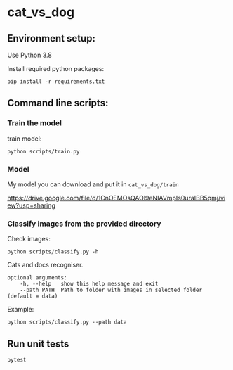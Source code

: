 # cat_vs_dog

## Environment setup:

Use Python 3.8

Install required python packages:

```shell
pip install -r requirements.txt
```

## Command line scripts:

### Train the model

train model:

```shell
python scripts/train.py
```

### Model
My model you can download and put it in `cat_vs_dog/train`

https://drive.google.com/file/d/1CnOEMOsQAOl9eNIAVmpIs0uraIBB5qmj/view?usp=sharing

### Classify images from the provided directory

Check images:

```shell
python scripts/classify.py -h
```

Cats and docs recogniser.

    optional arguments:
        -h, --help   show this help message and exit
        --path PATH  Path to folder with images in selected folder (default = data)

Example:

```shell
python scripts/classify.py --path data
```

## Run unit tests

```
pytest
```